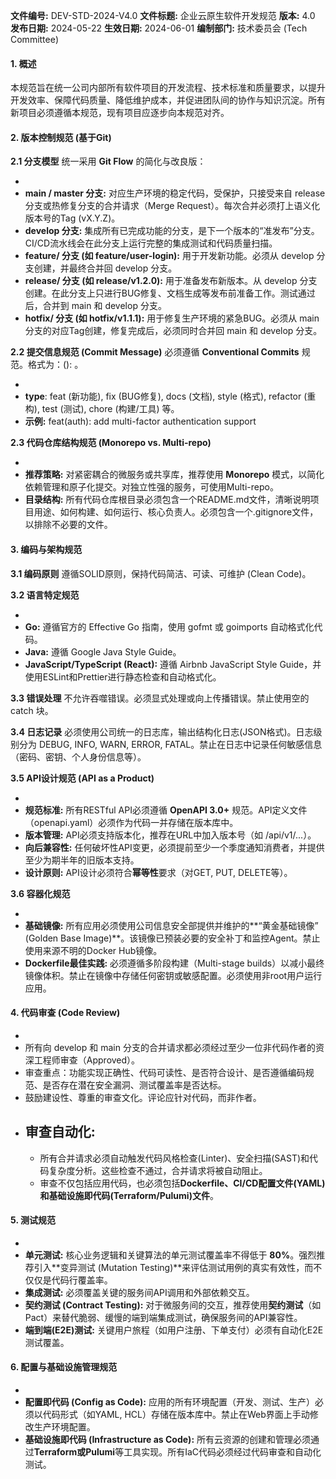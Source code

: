 **文件编号:** DEV-STD-2024-V4.0
**文件标题:** 企业云原生软件开发规范
**版本:** 4.0
**发布日期:** 2024-05-22
**生效日期:** 2024-06-01
**编制部门:** 技术委员会 (Tech Committee)

#### **1. 概述**

本规范旨在统一公司内部所有软件项目的开发流程、技术标准和质量要求，以提升开发效率、保障代码质量、降低维护成本，并促进团队间的协作与知识沉淀。所有新项目必须遵循本规范，现有项目应逐步向本规范对齐。

#### **2. 版本控制规范 (基于Git)**

**2.1 分支模型**
统一采用 **Git Flow** 的简化与改良版：

- 
- **main / master 分支:** 对应生产环境的稳定代码，受保护，只接受来自 release 分支或热修复分支的合并请求（Merge Request）。每次合并必须打上语义化版本号的Tag (vX.Y.Z)。
- **develop 分支:** 集成所有已完成功能的分支，是下一个版本的“准发布”分支。CI/CD流水线会在此分支上运行完整的集成测试和代码质量扫描。
- **feature/ 分支 (如 feature/user-login):** 用于开发新功能。必须从 develop 分支创建，并最终合并回 develop 分支。
- **release/ 分支 (如 release/v1.2.0):** 用于准备发布新版本。从 develop 分支创建。在此分支上只进行BUG修复、文档生成等发布前准备工作。测试通过后，合并到 main 和 develop 分支。
- **hotfix/ 分支 (如 hotfix/v1.1.1):** 用于修复生产环境的紧急BUG。必须从 main 分支的对应Tag创建，修复完成后，必须同时合并回 main 和 develop 分支。

**2.2 提交信息规范 (Commit Message)**
必须遵循 **Conventional Commits** 规范。格式为：<type>(<scope>): <subject>。

- 
- **type**: feat (新功能), fix (BUG修复), docs (文档), style (格式), refactor (重构), test (测试), chore (构建/工具) 等。
- **示例:** feat(auth): add multi-factor authentication support

**2.3 代码仓库结构规范 (Monorepo vs. Multi-repo)**

- 
- **推荐策略:** 对紧密耦合的微服务或共享库，推荐使用 **Monorepo** 模式，以简化依赖管理和原子化提交。对独立性强的服务，可使用Multi-repo。
- **目录结构:** 所有代码仓库根目录必须包含一个README.md文件，清晰说明项目用途、如何构建、如何运行、核心负责人。必须包含一个.gitignore文件，以排除不必要的文件。

#### **3. 编码与架构规范**

**3.1 编码原则**
遵循SOLID原则，保持代码简洁、可读、可维护 (Clean Code)。

**3.2 语言特定规范**

- 
- **Go:** 遵循官方的 Effective Go 指南，使用 gofmt 或 goimports 自动格式化代码。
- **Java:** 遵循 Google Java Style Guide。
- **JavaScript/TypeScript (React):** 遵循 Airbnb JavaScript Style Guide，并使用ESLint和Prettier进行静态检查和自动格式化。

**3.3 错误处理**
不允许吞噬错误。必须显式处理或向上传播错误。禁止使用空的 catch 块。

**3.4 日志记录**
必须使用公司统一的日志库，输出结构化日志(JSON格式)。日志级别分为 DEBUG, INFO, WARN, ERROR, FATAL。禁止在日志中记录任何敏感信息（密码、密钥、个人身份信息等）。

**3.5 API设计规范 (API as a Product)**

- 
- **规范标准:** 所有RESTful API必须遵循 **OpenAPI 3.0+** 规范。API定义文件（openapi.yaml）必须作为代码一并存储在版本库中。
- **版本管理:** API必须支持版本化，推荐在URL中加入版本号（如 /api/v1/...）。
- **向后兼容性:** 任何破坏性API变更，必须提前至少一个季度通知消费者，并提供至少为期半年的旧版本支持。
- **设计原则:** API设计必须符合**幂等性**要求（对GET, PUT, DELETE等）。

**3.6 容器化规范**

- 
- **基础镜像:** 所有应用必须使用公司信息安全部提供并维护的**“黄金基础镜像” (Golden Base Image)**。该镜像已预装必要的安全补丁和监控Agent。禁止使用来源不明的Docker Hub镜像。
- **Dockerfile最佳实践:** 必须遵循多阶段构建（Multi-stage builds）以减小最终镜像体积。禁止在镜像中存储任何密钥或敏感配置。必须使用非root用户运行应用。

#### **4. 代码审查 (Code Review)**

- 
- 所有向 develop 和 main 分支的合并请求都必须经过至少一位非代码作者的资深工程师审查（Approved）。
- 审查重点：功能实现正确性、代码可读性、是否符合设计、是否遵循编码规范、是否存在潜在安全漏洞、测试覆盖率是否达标。
- 鼓励建设性、尊重的审查文化。评论应针对代码，而非作者。
- **审查自动化:**
  - 
  - 所有合并请求必须自动触发代码风格检查(Linter)、安全扫描(SAST)和代码复杂度分析。这些检查不通过，合并请求将被自动阻止。
  - 审查不仅包括应用代码，也必须包括**Dockerfile、CI/CD配置文件(YAML)和基础设施即代码(Terraform/Pulumi)文件**。

#### **5. 测试规范**

- 
- **单元测试:** 核心业务逻辑和关键算法的单元测试覆盖率不得低于 **80%**。强烈推荐引入**变异测试 (Mutation Testing)**来评估测试用例的真实有效性，而不仅仅是代码行覆盖率。
- **集成测试:** 必须覆盖关键的服务间API调用和外部依赖交互。
- **契约测试 (Contract Testing):** 对于微服务间的交互，推荐使用**契约测试**（如Pact）来替代脆弱、缓慢的端到端集成测试，确保服务间的API兼容性。
- **端到端(E2E)测试:** 关键用户旅程（如用户注册、下单支付）必须有自动化E2E测试覆盖。

#### **6. 配置与基础设施管理规范**

- 
- **配置即代码 (Config as Code):** 应用的所有环境配置（开发、测试、生产）必须以代码形式（如YAML, HCL）存储在版本库中。禁止在Web界面上手动修改生产环境配置。
- **基础设施即代码 (Infrastructure as Code):** 所有云资源的创建和管理必须通过**Terraform或Pulumi**等工具实现。所有IaC代码必须经过代码审查和自动化测试。